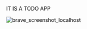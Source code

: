IT IS A TODO APP

![brave_screenshot_localhost](https://github.com/user-attachments/assets/3c625358-c26a-4e14-9601-3a08ab0b90d1)
